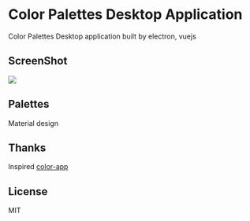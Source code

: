 # Color Palettes Desktop Application
Color Palettes Desktop application built by electron, vuejs

## ScreenShot

![](http://i.imgur.com/Zifk8MS.png)

## Palettes

Material design

## Thanks

Inspired [color-app](https://github.com/lukeed/colors-app)

## License

MIT
